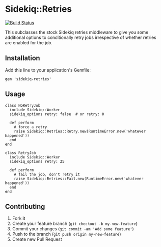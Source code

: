 # Sidekiq::Retries

[![Build Status](https://travis-ci.org/govdelivery/sidekiq-retries.svg?branch=master)](https://travis-ci.org/govdelivery/sidekiq-retries)

This subclasses the stock Sidekiq retries middleware to give you some additional options to conditionally retry jobs
irrespective of whether retries are enabled for the job.

## Installation

Add this line to your application's Gemfile:

    gem 'sidekiq-retries'

## Usage

    class NoRetryJob
      include Sidekiq::Worker
      sidekiq_options retry: false  # or retry: 0

      def perform
        # force a retry
        raise Sidekiq::Retries::Retry.new(RuntimeError.new('whatever happened'))        
      end
    end
    
    class RetryJob
      include Sidekiq::Worker
      sidekiq_options retry: 25
    
      def perform                        
        # fail the job, don't retry it 
        raise Sidekiq::Retries::Fail.new(RuntimeError.new('whatever happened'))
      end
    end

## Contributing

1. Fork it
2. Create your feature branch (`git checkout -b my-new-feature`)
3. Commit your changes (`git commit -am 'Add some feature'`)
4. Push to the branch (`git push origin my-new-feature`)
5. Create new Pull Request
